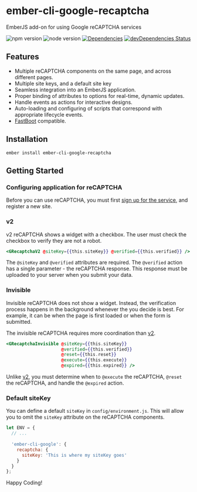# ember-cli-google-recaptcha

EmberJS add-on for using Google reCAPTCHA services

![npm version](https://img.shields.io/npm/v/ember-cli-google-recaptcha.svg)
![node version](https://img.shields.io/node/v/ember-cli-google-recaptcha.svg)
[![Dependencies](https://david-dm.org/onehilltech/ember-cli-google-recaptcha.svg)](https://david-dm.org/onehilltech/ember-cli-google-recaptcha)
[![devDependencies Status](https://david-dm.org/onehilltech/ember-cli-google-recaptcha/dev-status.svg)](https://david-dm.org/onehilltech/ember-cli-google-recaptcha?type=dev)

## Features

* Multiple reCAPTCHA components on the same page, and across different pages.
* Multiple site keys, and a default site key
* Seamless integration into an EmberJS application.
* Proper binding of attributes to options for real-time, dynamic updates.
* Handle events as actions for interactive designs.
* Auto-loading and configuring of scripts that correspond with appropriate lifecycle events.
* [FastBoot](https://www.ember-fastboot.com/) compatible.

## Installation

    ember install ember-cli-google-recaptcha
    
## Getting Started

### Configuring application for reCAPTCHA

Before you can use reCAPTCHA, you must first [sign up for the service](https://www.google.com/recaptcha), 
and register a new site. 

### v2

v2 reCAPTCHA shows a widget with a checkbox. The user must check the checkbox to verify they 
are not a robot.

```handlebars
<GRecaptchaV2 @siteKey={{this.siteKey}} @verified={{this.verified}} />
```

The `@siteKey` and `@verified` attributes are required. The `@verified` action
has a single parameter -  the reCAPTCHA response. This response must be uploaded to 
your server when you submit your data.

### Invisible

Invisible reCAPTCHA does not show a widget. Instead, the verification process happens in the 
background whenever the you decide is best. For example, it can be when the page is first 
loaded or when the form is submitted. 

The invisible reCAPTCHA requires more coordination than [v2](#v2).

```handlebars
<GRecaptchaInvisible @siteKey={{this.siteKey}} 
                     @verified={{this.verified}}
                     @reset={{this.reset}}
                     @execute={{this.execute}}
                     @expired={{this.expired}} />
```

Unlike [v2](#v2), you must determine when to `@execute` the reCAPTCHA, `@reset` the reCAPTCHA,
and handle the `@expired` action.

### Default siteKey

You can define a default `siteKey` in `config/environment.js`. This will allow you to 
omit the `siteKey` attribute on the reCAPTCHA components.

```javascript 1.6
let ENV = {
  // ...
  
  'ember-cli-google': {
    recaptcha: {
      siteKey: 'This is where my siteKey goes'
    }
  }
};
```

Happy Coding!

